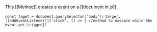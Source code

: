 This [[Method]] creates a event on a  [[document in js]]

`const taget = document.querySelector('body');`
`targer.[[addEventListener]]('click', () => { //method to execute while the event get trigged})`

